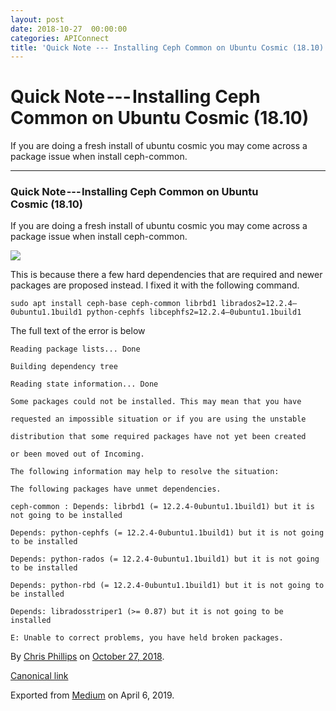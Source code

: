 ```yaml
---
layout: post
date: 2018-10-27  00:00:00
categories: APIConnect
title: 'Quick Note --- Installing Ceph Common on Ubuntu Cosmic (18.10)'
---
```


Quick Note --- Installing Ceph Common on Ubuntu Cosmic (18.10)
==============================================================


If you are doing a fresh install of ubuntu cosmic you may come across a
package issue when install ceph-common.






------------------------------------------------------------------------




### Quick Note --- Installing Ceph Common on Ubuntu Cosmic (18.10)

If you are doing a fresh install of ubuntu cosmic you may come across a
package issue when install ceph-common.



![](https://cdn-images-1.medium.com/max/2560/1*XQi6sWSiU3HfBJlLXS2pOA.png)



This is because there a few hard dependencies that are required and
newer packages are proposed instead. I fixed it with the following
command.

`sudo apt install ceph-base ceph-common librbd1 librados2=12.2.4–0ubuntu1.1build1 python-cephfs libcephfs2=12.2.4–0ubuntu1.1build1`

The full text of the error is below

```
Reading package lists... Done
```

```
Building dependency tree
```

```
Reading state information... Done
```

```
Some packages could not be installed. This may mean that you have
```

```
requested an impossible situation or if you are using the unstable
```

```
distribution that some required packages have not yet been created
```

```
or been moved out of Incoming.
```

```
The following information may help to resolve the situation:
```

```
The following packages have unmet dependencies.
```

```
ceph-common : Depends: librbd1 (= 12.2.4-0ubuntu1.1build1) but it is not going to be installed
```

```
Depends: python-cephfs (= 12.2.4-0ubuntu1.1build1) but it is not going to be installed
```

```
Depends: python-rados (= 12.2.4-0ubuntu1.1build1) but it is not going to be installed
```

```
Depends: python-rbd (= 12.2.4-0ubuntu1.1build1) but it is not going to be installed
```

```
Depends: libradosstriper1 (>= 0.87) but it is not going to be installed
```

```
E: Unable to correct problems, you have held broken packages.
```





By [Chris Phillips](https://medium.com/@cminion) on
[October 27, 2018](https://medium.com/p/5b6901aa53c4).

[Canonical
link](https://medium.com/@cminion/quick-note-installing-ceph-common-on-ubuntu-cosmic-18-10-5b6901aa53c4)

Exported from [Medium](https://medium.com) on April 6, 2019.
